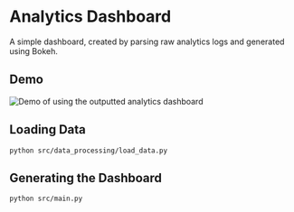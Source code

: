# Analytics Dashboard

A simple dashboard, created by parsing raw analytics logs and generated using Bokeh.

## Demo

![Demo of using the outputted analytics dashboard](http://mtriff.com/demo/analytics_dashboard_demo.gif "Analytics Dashboard Demo")

## Loading Data

`python src/data_processing/load_data.py`

## Generating the Dashboard

`python src/main.py`
